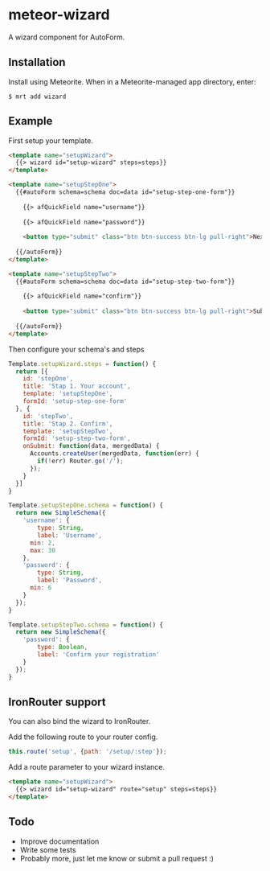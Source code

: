 meteor-wizard
=============

A wizard component for AutoForm.

## Installation

Install using Meteorite. When in a Meteorite-managed app directory, enter:

```
$ mrt add wizard
```

## Example

First setup your template.

```html
<template name="setupWizard">
  {{> wizard id="setup-wizard" steps=steps}}
</template>

<template name="setupStepOne">
  {{#autoForm schema=schema doc=data id="setup-step-one-form"}}
    
    {{> afQuickField name="username"}}
    
    {{> afQuickField name="password"}}
    
    <button type="submit" class="btn btn-success btn-lg pull-right">Next</button>
    
  {{/autoForm}}
</template>

<template name="setupStepTwo">
  {{#autoForm schema=schema doc=data id="setup-step-two-form"}}
    
    {{> afQuickField name="confirm"}}
    
    <button type="submit" class="btn btn-success btn-lg pull-right">Submit</button>
    
  {{/autoForm}}
</template>
```

Then configure your schema's and steps

```js
Template.setupWizard.steps = function() {
  return [{
    id: 'stepOne',
    title: 'Stap 1. Your account',
    template: 'setupStepOne',
    formId: 'setup-step-one-form'
  }, {
    id: 'stepTwo',
    title: 'Stap 2. Confirm',
    template: 'setupStepTwo',
    formId: 'setup-step-two-form',
    onSubmit: function(data, mergedData) {
      Accounts.createUser(mergedData, function(err) {
        if(!err) Router.go('/');
      });
    }
  }]
}

Template.setupStepOne.schema = function() {
  return new SimpleSchema({
  	'username': {
  		type: String,
  		label: 'Username',
      min: 2,
      max: 30
  	},
    'password': {
  		type: String,
  		label: 'Password',
      min: 6
  	}
  });
}

Template.setupStepTwo.schema = function() {
  return new SimpleSchema({
    'password': {
  		type: Boolean,
  		label: 'Confirm your registration'
  	}
  });
}

```

## IronRouter support

You can also bind the wizard to IronRouter.

Add the following route to your router config.
 
```js
this.route('setup', {path: '/setup/:step'});
```

Add a route parameter to your wizard instance.
```html
<template name="setupWizard">
  {{> wizard id="setup-wizard" route="setup" steps=steps}}
</template>
```

## Todo

* Improve documentation
* Write some tests
* Probably more, just let me know or submit a pull request :)